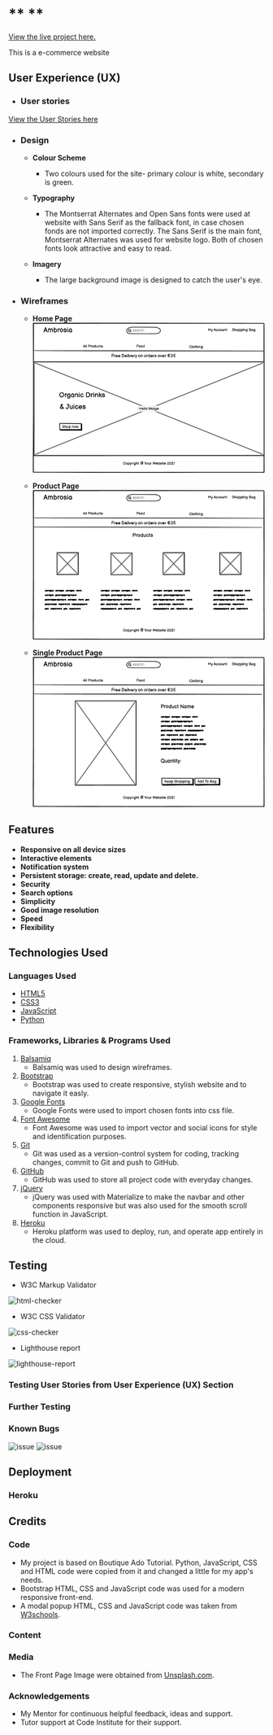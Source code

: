 # ** **
[View the live project here.]()

This is a e-commerce website
![]()
## **User Experience (UX)**
* ### **User stories**
[View the User Stories here](https://docs.google.com/spreadsheets/d/15B0v0q7f93ZdcNREwMQn1jGTd3TQnubUqgNnKLBegZ4/edit#gid=0)
       
* ### **Design**
    * **Colour Scheme**
        - Two colours used for the site- primary colour is white, secondary is green.
        
    * **Typography**
        - The Montserrat Alternates and Open Sans fonts were used at website with Sans Serif as the fallback font, in case chosen fonds are not imported correctly. The Sans Serif is the main font, Montserrat Alternates was used for website logo. Both of chosen fonts look attractive and easy to read.
    * **Imagery**
        - The large background image is designed to catch the user's eye.

* ### **Wireframes**
    * **Home Page** 
    ![Ambrosia](.slugignore/images/ambrosia-home-page.png)

    * **Product Page** 
    ![Ambrosia](.slugignore/images/ambrosia-product-page.png)

    * **Single Product Page** 
    ![Ambrosia](.slugignore/images/ambrosia-single-product-page.png)

## **Features**
* **Responsive on all device sizes**
* **Interactive elements**
* **Notification system**
* **Persistent storage: create, read, update and delete.**
* **Security**
* **Search options**
* **Simplicity**
* **Good image resolution**
* **Speed**
* **Flexibility**

## **Technologies Used**
### **Languages Used**
* [HTML5](https://en.wikipedia.org/wiki/HTML5)
* [CSS3](https://en.wikipedia.org/wiki/CSS)
* [JavaScript](https://en.wikipedia.org/wiki/JavaScript)
* [Python](https://wiki.python.org/moin/)
### **Frameworks, Libraries & Programs Used**
1. [Balsamiq](https://balsamiq.com/)
    - Balsamiq was used to design wireframes.
2. [Bootstrap](https://getbootstrap.com/)
    - Bootstrap was used to create responsive, stylish website and to navigate it easly.
3. [Google Fonts](https://fonts.google.com/)
    - Google Fonts were used to import chosen fonts into css file.
4. [Font Awesome](https://fontawesome.com/)
    - Font Awesome was used to import vector and social icons for style and identification purposes.
5. [Git](https://git-scm.com/)
    - Git was used as a version-control system for coding, tracking changes, commit to Git and push to GitHub.
6. [GitHub](https://github.com/)
    - GitHub was used to store all project code with everyday changes.
7. [jQuery](https://jquery.com/)
    - jQuery was used with Materialize to make the navbar and other components responsive but was also used for the smooth scroll function in JavaScript.
8. [Heroku](https://heroku.com/)
    - Heroku platform was used to deploy, run, and operate app entirely in the cloud.

## **Testing**
- W3C Markup Validator

![html-checker]()
- W3C CSS Validator

![css-checker]()

- Lighthouse report

![lighthouse-report]()


### **Testing User Stories from User Experience (UX) Section**


### **Further Testing**
### **Known Bugs**

![issue]()
![issue]()


## **Deployment**
### **Heroku**


## **Credits**
### **Code**
- My project is based on Boutique Ado Tutorial. Python, JavaScript, CSS and HTML code were copied from it and changed a little for my app's needs.
- Bootstrap HTML, CSS and JavaScript code was used for a modern responsive front-end.
- A modal popup HTML, CSS and JavaScript code was taken from [W3schools](https://www.w3schools.com/howto/howto_css_modals.asp).

### **Content**

### **Media**
- The Front Page Image were obtained from [Unsplash.com](https://unsplash.com/photos/tTHIC3uO6Ng).
### **Acknowledgements**
- My Mentor for continuous helpful feedback, ideas and support.
- Tutor support at Code Institute for their support.
